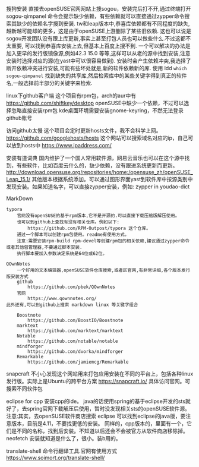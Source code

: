 搜狗安装 
    直接去openSUSE官网网站上搜sogou，安装完后打不开,通过终端打开sogou-qimpanel
    命令会提示缺少依赖，有些依赖就可以直接通过zypper命令搜索其缺少的依赖名字搜到安装.
        tw和leap版本中,恭喜库依赖都有不同程度的缺失,越新越可能却的更多，这是由于openSUSE上游删除了某些旧依赖.
        这也可以说是sogou开发团队没有跟上库更新,事实上甚至打包人员也可以做些什么.不过这都不太重要,
        可以找到恭喜库安装上去,但基本上百度上搜不到.
        一个可以解决的办法是加入更早的发行版镜像源,例如42.3 15.0 等等,这样可以从老的源中找到安装,注意安装时选择对应的源(在yast中可以很容易做到).
        安装时会产生依赖冲突,我选择了断开依赖冲突进行安装,可能有些坏处就是,新的软件依赖新的库.
        使用 ldd `which sogou-qimpanel` 找到缺失的共享库,然后检索库中的某些关键字得到真正的软件名,一般选择前半部分的关键字来检索.

linux下github客户端
    这个项目有rpm包，arch的aur中有
        https://github.com/shiftkey/desktop
    openSUSE中缺少一个依赖，不过可以选择忽略直接安装rpm包
    kde桌面环境需要安装gnome-keyring，不然无法登录github账号

访问github太慢
    这个项目会定时更新hosts文件，我不会科学上网。
        https://github.com/googlehosts/hosts 
    这个网站可以搜索域名对应的ip，自己可以放到hosts中
        https://www.ipaddress.com/
    
安装有道词典
    国内维护了一个国人常用软件源，网易云音乐也可以在这个源中找到，有些软件，比如百度云什么的，缺少依赖，没有跟进系统更新而更新。
        http://download.opensuse.org/repositories/home:/opensuse_zh/openSUSE_Leap_15.1/
    其他版本根据系统添加。可以通过图形界面yast到软件库中按源类别中发现安装。如果知道名字，可以直接zypper安装，例如:
        zypper in youdao-dict

MarkDown

    typora
        官网没有openSUSE的基于rpm版本,它不是开源的.可以直接下载压缩版解压使用。
        也可以到github上查找有没有相关仓库。例如以下:
            https://github.com/RPM-Outpost/typora 这个仓库。
        通过一个脚本可以创建rpm包使用。readme有使用方式。
        注意:需要安装rpm-build rpm-devel等创建rpm包的相关依赖,建议通过zypper命令或者其他包管理器,不要通过脚本安装.
        执行脚本要加入参数决定系统是64位或62位。
        
    QOwnNotes
        一个好用的文本编辑器,openSUSE软件仓库搜索,或者区官网,有非常详细,各个版本发行版安装方式
        github
            https://github.com/pbek/QOwnNotes
        官网
            https://www.qownnotes.org/
    此外还有,可以到github上搜索 markdown linux 等关键字组合
        
        Boostnote
            https://github.com/BoostIO/Boostnote
        marktext
            https://github.com/marktext/marktext
        Notable
            https://github.com/notable/notable
        mindforger
            https://github.com/dvorka/mindforger
        Remarkable    
            https://github.com/jamiemcg/Remarkable
snapcraft
    不小心发现这个网站用来打包应用安装在不同的平台上，包括各种linux发行版。实际上是Ubuntu的跨平台方案
        https://snapcraft.io/
    具体访问官网。可搜索不同软件包

eclipse for cpp
    安装cpp的ide。
        java的话使用spring的基于eclipse开发的sts就好了，去spring官网下载解压后使用，暂时没发现相关sts的openSUSE软件源。
        注意:其实，去openSUSE软件商店搜索 eclipse 可以找到eclipse的java版，要注意版本，目前是4.11，不要找更低的安装。
    同样的，cpp版本的，里面有一个，它们是不同的名称，找到后安装。不知道以后还会不会被官方从软件商店移除掉。
neofetch
    安装就知道是什么了，很小。装b用的。
    
translate-shell
    命令行翻译工具.官网有使用方式
    https://www.soimort.org/translate-shell/
    
